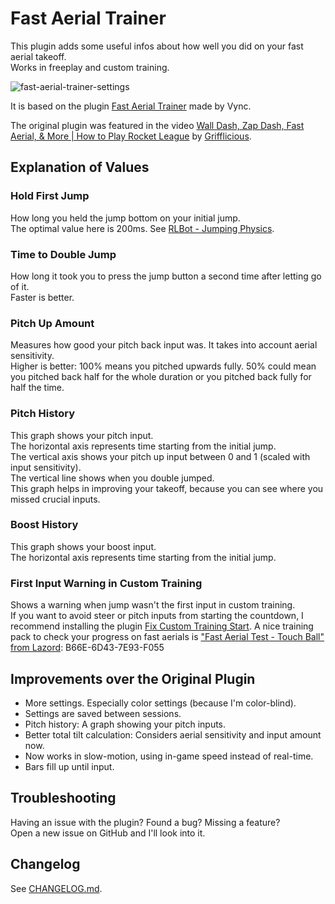 # Fast Aerial Trainer

This plugin adds some useful infos about how well you did on your fast aerial takeoff.  
Works in freeplay and custom training.

![fast-aerial-trainer-settings](https://github.com/user-attachments/assets/845e34a1-372f-4118-8d46-f0de880921c1)

It is based on the plugin [Fast Aerial Trainer](https://bakkesplugins.com/plugins/view/406) made by Vync.

The original plugin was featured in the video [Wall Dash, Zap Dash, Fast Aerial, & More | How to Play Rocket League](https://www.youtube.com/watch?v=zbW7jIav2e8&t=728s) by [Grifflicious](https://www.youtube.com/@Grifflicious).

## Explanation of Values

### Hold First Jump

How long you held the jump bottom on your initial jump.  
The optimal value here is 200ms. See [RLBot - Jumping Physics](https://github.com/RLBot/RLBot/wiki/Jumping-Physics).

### Time to Double Jump

How long it took you to press the jump button a second time after letting go of it.  
Faster is better.

### Pitch Up Amount

Measures how good your pitch back input was. It takes into account aerial sensitivity.  
Higher is better: 100% means you pitched upwards fully. 50% could mean you pitched back half for the whole duration or you pitched back fully for half the time.

### Pitch History

This graph shows your pitch input.  
The horizontal axis represents time starting from the initial jump.  
The vertical axis shows your pitch up input between 0 and 1 (scaled with input sensitivity).  
The vertical line shows when you double jumped.  
This graph helps in improving your takeoff, because you can see where you missed crucial inputs.

### Boost History

This graph shows your boost input.  
The horizontal axis represents time starting from the initial jump.

### First Input Warning in Custom Training

Shows a warning when jump wasn't the first input in custom training.  
If you want to avoid steer or pitch inputs from starting the countdown, I recommend installing the plugin [Fix Custom Training Start](https://bakkesplugins.com/plugins/view/311).
A nice training pack to check your progress on fast aerials is ["Fast Aerial Test - Touch Ball" from Lazord](https://prejump.com/training-packs/B66E-6D43-7E93-F055): B66E-6D43-7E93-F055

## Improvements over the Original Plugin

- More settings. Especially color settings (because I'm color-blind).
- Settings are saved between sessions.
- Pitch history: A graph showing your pitch inputs.
- Better total tilt calculation: Considers aerial sensitivity and input amount now.
- Now works in slow-motion, using in-game speed instead of real-time.
- Bars fill up until input.

## Troubleshooting

Having an issue with the plugin? Found a bug? Missing a feature?  
Open a new issue on GitHub and I'll look into it.


## Changelog

See [CHANGELOG.md](./CHANGELOG.md).

